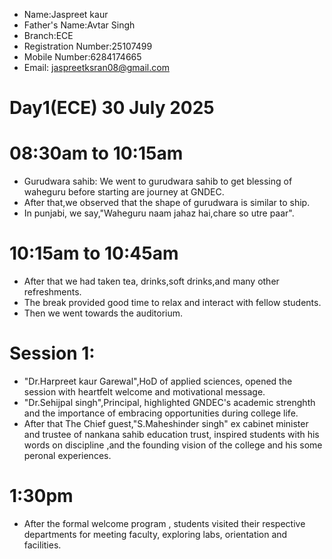 - Name:Jaspreet kaur
- Father's Name:Avtar Singh
- Branch:ECE
- Registration Number:25107499
- Mobile Number:6284174665
- Email: jaspreetksran08@gmail.com
# Day1(ECE) 30 July 2025

# 08:30am to 10:15am
- Gurudwara sahib: We went to gurudwara sahib to get blessing of waheguru before starting are journey at GNDEC. 
- After that,we observed that the shape of gurudwara is similar to ship.
- In punjabi, we say,"Waheguru naam jahaz hai,chare so utre paar".

# 10:15am to 10:45am

- After that we had taken tea, drinks,soft drinks,and many other refreshments.
- The break provided good time to relax and interact with fellow students.
- Then we went towards the auditorium.

# Session 1:

- "Dr.Harpreet kaur Garewal",HoD of applied sciences, opened the session with heartfelt welcome and motivational message. 
- "Dr.Sehijpal singh",Principal, highlighted GNDEC's academic strenghth and the importance of embracing opportunities during college life. 
- After that The Chief guest,"S.Maheshinder singh" ex cabinet minister and trustee of nankana sahib education trust, inspired students with his words on discipline ,and the founding vision of the college and his some peronal experiences.


# 1:30pm

- After the formal welcome program , students visited their respective departments for meeting faculty, exploring labs, orientation and facilities.
